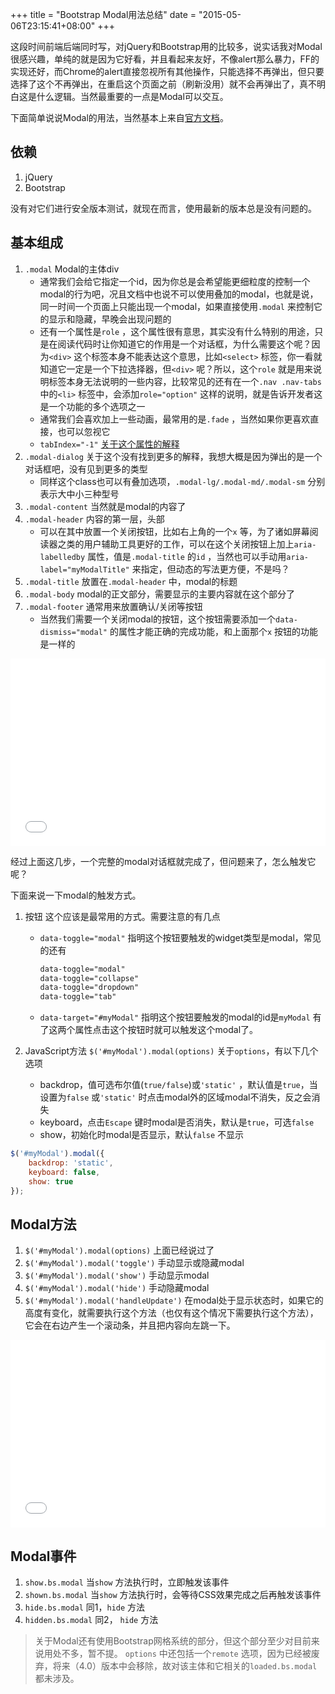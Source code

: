 +++
title  = "Bootstrap Modal用法总结"
date = "2015-05-06T23:15:41+08:00"
+++

这段时间前端后端同时写，对jQuery和Bootstrap用的比较多，说实话我对Modal很感兴趣，单纯的就是因为它好看，并且看起来友好，不像alert那么暴力，FF的实现还好，而Chrome的alert直接忽视所有其他操作，只能选择不再弹出，但只要选择了这个不再弹出，在重启这个页面之前（刷新没用）就不会再弹出了，真不明白这是什么逻辑。当然最重要的一点是Modal可以交互。

下面简单说说Modal的用法，当然基本上来自[官方文档](http://getbootstrap.com/javascript/)。

## 依赖
1. jQuery
2. Bootstrap

没有对它们进行安全版本测试，就现在而言，使用最新的版本总是没有问题的。

## 基本组成
1. `.modal` Modal的主体div
	-  通常我们会给它指定一个id，因为你总是会希望能更细粒度的控制一个modal的行为吧，况且文档中也说不可以使用叠加的modal，也就是说，同一时间一个页面上只能出现一个modal，如果直接使用`.modal` 来控制它的显示和隐藏，早晚会出现问题的
	- 还有一个属性是`role` ，这个属性很有意思，其实没有什么特别的用途，只是在阅读代码时让你知道它的作用是一个对话框，为什么需要这个呢？因为`<div>` 这个标签本身不能表达这个意思，比如`<select>` 标签，你一看就知道它一定是一个下拉选择器，但`<div>` 呢？所以，这个`role` 就是用来说明标签本身无法说明的一些内容，比较常见的还有在一个`.nav .nav-tabs` 中的`<li>` 标签中，会添加`role="option"` 这样的说明，就是告诉开发者这是一个功能的多个选项之一
	- 通常我们会喜欢加上一些动画，最常用的是`.fade` ，当然如果你更喜欢直接，也可以忽视它
	- `tabIndex="-1"` [关于这个属性的解释](http://jehiah.cz/a/tabindex)
2. `.modal-dialog` 关于这个没有找到更多的解释，我想大概是因为弹出的是一个对话框吧，没有见到更多的类型
	- 同样这个class也可以有叠加选项，`.modal-lg/.modal-md/.modal-sm` 分别表示大中小三种型号
3. `.modal-content` 当然就是modal的内容了
4. `.modal-header` 内容的第一层，头部
	- 可以在其中放置一个关闭按钮，比如右上角的一个`x` 等，为了诸如屏幕阅读器之类的用户辅助工具更好的工作，可以在这个关闭按钮上加上`aria-labelledby` 属性，值是`.modal-title` 的`id` ，当然也可以手动用`aria-label="myModalTitle"` 来指定，但动态的写法更方便，不是吗？
5. `.modal-title` 放置在`.modal-header` 中，modal的标题
6. `.modal-body`  modal的正文部分，需要显示的主要内容就在这个部分了
7. `.modal-footer` 通常用来放置确认/关闭等按钮
	- 当然我们需要一个关闭modal的按钮，这个按钮需要添加一个`data-dismiss="modal"` 的属性才能正确的完成功能，和上面那个`x` 按钮的功能是一样的

<iframe width="100%" height="300" src="//jsfiddle.net/frostwong/ve96c6fr/embedded/" allowfullscreen="allowfullscreen" frameborder="0"></iframe>

经过上面这几步，一个完整的modal对话框就完成了，但问题来了，怎么触发它呢？

下面来说一下modal的触发方式。

1. 按钮
	这个应该是最常用的方式。需要注意的有几点
	- `data-toggle="modal"` 指明这个按钮要触发的widget类型是modal，常见的还有
		```html
		data-toggle="modal"
		data-toggle="collapse"
		data-toggle="dropdown"
		data-toggle="tab"
	   ```
	- `data-target="#myModal"` 指明这个按钮要触发的modal的id是`myModal`
	有了这两个属性点击这个按钮时就可以触发这个modal了。

2. JavaScript方法
`$('#myModal').modal(options)`
关于`options`，有以下几个选项
	- backdrop，值可选布尔值(`true/false`)或`'static'` ，默认值是`true`，当设置为`false` 或`'static'` 时点击modal外的区域modal不消失，反之会消失
	- keyboard，点击`Escape` 键时modal是否消失，默认是`true`，可选`false`
	- show，初始化时modal是否显示，默认`false` 不显示
```javascript
$('#myModal').modal({
	backdrop: 'static',
	keyboard: false,
	show: true
});
```

## Modal方法
1. `$('#myModal').modal(options)` 上面已经说过了
2. `$('#myModal').modal('toggle')` 手动显示或隐藏modal
3. `$('#myModal').modal('show')` 手动显示modal
4. `$('#myModal').modal('hide')` 手动隐藏modal
5. `$('#myModal').modal('handleUpdate')` 在modal处于显示状态时，如果它的高度有变化，就需要执行这个方法（也仅有这个情况下需要执行这个方法），它会在右边产生一个滚动条，并且把内容向左跳一下。

<iframe width="100%" height="300" src="//jsfiddle.net/frostwong/ya6956pp/embedded/" allowfullscreen="allowfullscreen" frameborder="0"></iframe>

## Modal事件
1. `show.bs.modal` 当`show` 方法执行时，立即触发该事件
2. `shown.bs.modal` 当`show` 方法执行时，会等待CSS效果完成之后再触发该事件
3. `hide.bs.modal` 同1，`hide` 方法
4. `hidden.bs.modal` 同2， `hide` 方法

> 关于Modal还有使用Bootstrap网格系统的部分，但这个部分至少对目前来说用处不多，暂不提。
> `options` 中还包括一个`remote` 选项，因为已经被废弃，将来（4.0）版本中会移除，故对该主体和它相关的`loaded.bs.modal` 都未涉及。

